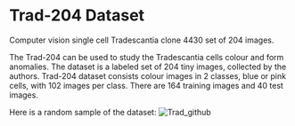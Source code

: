 # Trad-204 Dataset
Computer vision single cell Tradescantia clone 4430 set of 204 images.

The Trad-204 can be used to study the Tradescantia cells colour and form anomalies. The dataset is a labeled set of 204 tiny images, collected by the authors. Trad-204 dataset consists colour images in 2 classes, blue or pink cells, with 102 images per class. There are 164 training images and 40 test images.

Here is a random sample of the dataset:
![Trad_github](https://github.com/emiliomercuri/Trad-204/assets/6810279/6d9e18ef-82e3-40b1-b53c-323a88ff27e2)
